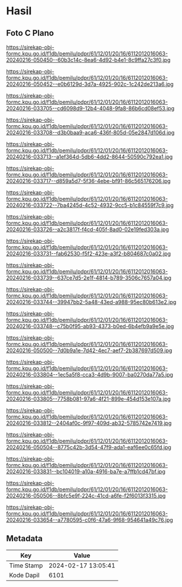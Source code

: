 # Hasil

## Foto C Plano

https://sirekap-obj-formc.kpu.go.id/f1db/pemilu/pdpr/61/12/01/20/16/6112012016063-20240216-050450--60b3c14c-8ea6-4d92-b4e1-8c9ffa27c3f0.jpg

https://sirekap-obj-formc.kpu.go.id/f1db/pemilu/pdpr/61/12/01/20/16/6112012016063-20240216-050452--e0b6129d-3d7a-4925-902c-1c242de213a6.jpg

https://sirekap-obj-formc.kpu.go.id/f1db/pemilu/pdpr/61/12/01/20/16/6112012016063-20240216-033705--cd6098d9-12b4-4048-9fa8-86b6cd08ef53.jpg

https://sirekap-obj-formc.kpu.go.id/f1db/pemilu/pdpr/61/12/01/20/16/6112012016063-20240216-033708--d3b0baa9-aca6-436f-805d-05e2847d106d.jpg

https://sirekap-obj-formc.kpu.go.id/f1db/pemilu/pdpr/61/12/01/20/16/6112012016063-20240216-033713--a1ef364d-5db6-4dd2-8644-50590c792ea1.jpg

https://sirekap-obj-formc.kpu.go.id/f1db/pemilu/pdpr/61/12/01/20/16/6112012016063-20240216-033717--d859a5d7-5f36-4ebe-bf91-86c565176206.jpg

https://sirekap-obj-formc.kpu.go.id/f1db/pemilu/pdpr/61/12/01/20/16/6112012016063-20240216-033722--7ba4245d-4c52-4932-9cc5-b1c84559f7c9.jpg

https://sirekap-obj-formc.kpu.go.id/f1db/pemilu/pdpr/61/12/01/20/16/6112012016063-20240216-033726--a2c3817f-f4cd-405f-8ad0-02e19fed303a.jpg

https://sirekap-obj-formc.kpu.go.id/f1db/pemilu/pdpr/61/12/01/20/16/6112012016063-20240216-033731--fab62530-f5f2-423e-a3f2-b804687c0a02.jpg

https://sirekap-obj-formc.kpu.go.id/f1db/pemilu/pdpr/61/12/01/20/16/6112012016063-20240216-033739--637ce7d5-2e1f-4814-b789-3506c7657a04.jpg

https://sirekap-obj-formc.kpu.go.id/f1db/pemilu/pdpr/61/12/01/20/16/6112012016063-20240216-033744--39947bb2-5a48-43ed-a988-95ec80b613e2.jpg

https://sirekap-obj-formc.kpu.go.id/f1db/pemilu/pdpr/61/12/01/20/16/6112012016063-20240216-033748--c75b0f95-ab93-4373-b0ed-6b4efb9a9e5e.jpg

https://sirekap-obj-formc.kpu.go.id/f1db/pemilu/pdpr/61/12/01/20/16/6112012016063-20240216-050500--7d0b9a1e-7d42-4ec7-aef7-2b387697d509.jpg

https://sirekap-obj-formc.kpu.go.id/f1db/pemilu/pdpr/61/12/01/20/16/6112012016063-20240216-033804--1ec5a5f8-cca3-4d9b-9007-ba0270da77a5.jpg

https://sirekap-obj-formc.kpu.go.id/f1db/pemilu/pdpr/61/12/01/20/16/6112012016063-20240216-033805--7758b081-97a6-4f21-899e-454d153e107a.jpg

https://sirekap-obj-formc.kpu.go.id/f1db/pemilu/pdpr/61/12/01/20/16/6112012016063-20240216-033812--2404af0c-9f97-409d-ab32-5785742e7419.jpg

https://sirekap-obj-formc.kpu.go.id/f1db/pemilu/pdpr/61/12/01/20/16/6112012016063-20240216-050504--8775c42b-3d54-47f9-ada1-eaf6ee0c65fd.jpg

https://sirekap-obj-formc.kpu.go.id/f1db/pemilu/pdpr/61/12/01/20/16/6112012016063-20240216-033831--bc104019-a10a-4916-ba7e-a7ffb1cd47bf.jpg

https://sirekap-obj-formc.kpu.go.id/f1db/pemilu/pdpr/61/12/01/20/16/6112012016063-20240216-050506--8bfc5e9f-224c-41cd-a6fe-f2f6013f3315.jpg

https://sirekap-obj-formc.kpu.go.id/f1db/pemilu/pdpr/61/12/01/20/16/6112012016063-20240216-033654--a7780595-c0f6-47a6-9f68-954641a49c76.jpg


## Metadata

| Key        | Value               |
| ---------- | ------------------- |
| Time Stamp | 2024-02-17 13:05:41 |
| Kode Dapil | 6101                |



